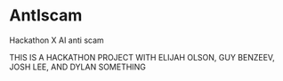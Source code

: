 # AntIscam
Hackathon X AI anti scam

THIS IS A HACKATHON PROJECT WITH ELIJAH OLSON, GUY BENZEEV, JOSH LEE, AND DYLAN SOMETHING